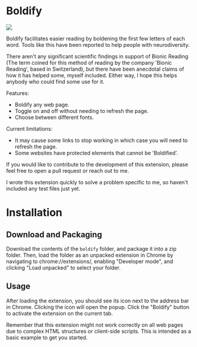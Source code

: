 # Boldify

<img src="https://cdn.discordapp.com/attachments/1110172643895808040/1153794703960047736/ezgif-2-dd69d7c860.gif" />

Boldify facilitates easier reading by boldening the first few letters of each word. Tools like this have been reported to help people with neurodiversity.

There aren't any significant scientific findings in support of Bionic Reading (The term coined for this method of reading by the company 'Bionic Reading', based in Switzerland), but there have been anecdotal claims of how it has helped some, myself included. Either way, I hope this helps anybody who could find some use for it.

Features:
- Boldify any web page.
- Toggle on and off without needing to refresh the page.
- Choose between different fonts.

Current limitations:
- It may cause some links to stop working in which case you will need to refresh the page.
- Some websites have protected elements that cannot be 'Boldified'.

If you would like to contribute to the development of this extension, please feel free to open a pull request or reach out to me.

I wrote this extension quickly to solve a problem specific to me, so haven't included any test files just yet. 

# Installation

## Download and Packaging
Download the contents of the `boldify` folder, and package it into a zip folder. Then, load the folder as an unpacked extension in Chrome by navigating to chrome://extensions/, enabling "Developer mode", and clicking "Load unpacked" to select your folder.

## Usage
After loading the extension, you should see its icon next to the address bar in Chrome. Clicking the icon will open the popup. Click the "Boldify" button to activate the extension on the current tab.

Remember that this extension might not work correctly on all web pages due to complex HTML structures or client-side scripts. This is intended as a basic example to get you started.
